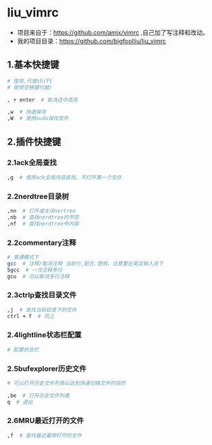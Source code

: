 # liu_vimrc

- 项目来自于：https://github.com/amix/vimrc ,自己加了写注释和改动。
- 我的项目目录：https://github.com/bigfoolliu/liu_vimrc

## 1.基本快捷键

```sh
# 使用,代替shift
# 使用空格键代替/

, + enter  # 取消选中高亮

,w  # 快速保存
,W  # 使用sudo保存文件

```

## 2.插件快捷键

### 2.1ack全局查找

```sh
,g  # 使用ack全局内容查找，不打开第一个文件
```

### 2.2nerdtree目录树

```sh
,nn  # 打开或关闭nertree
,nb  # 查找nerdtree的书签
,nf  # 查找nerdtree中内容
```

### 2.2commentary注释

```sh
# 普通模式下
gcc  # 注释/取消注释 当前行,配合.使用，注意要在英文输入法下
5gcc  # 一次注释多行
gcu  # 可以取消多行注释
```

### 2.3ctrlp查找目录文件

```sh
,j  # 查找当前目录下的文件
ctrl + f  # 同上
```

### 2.4lightline状态栏配置

```sh
# 配置状态栏
```

### 2.5bufexplorer历史文件

```sh
# 可以打开历史文件列表以达到快速切换文件的目的

,be  # 打开历史文件列表
q  # 退出
```

### 2.6MRU最近打开的文件

```sh
,f  # 查找最近最常打开的文件
```
